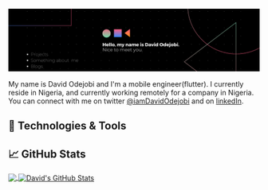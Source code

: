 [![Header](https://github.com/davidaodejobi/davidaodejobi/blob/main/readme-header.png "Header")](https://www.linkedin.com/in/iamdavidodejobi/)

My name is David Odejobi and I'm a mobile engineer(flutter). I currently reside in Nigeria, and currently working remotely for a company in Nigeria. You can connect with me on twitter [@iamDavidOdejobi](https://twitter.com/iamDavidOdejobi) and on [linkedIn](https://www.linkedin.com/in/iamdavidodejobi/).

## 🔧 Technologies & Tools

## &#x1f4c8; GitHub Stats

<a href="https://github.com/davidaodejobi/davidaodejobi">
  <img align="center" src="https://github-readme-stats.vercel.app/api/top-langs/?username=davidaodejobi&hide=java,html,tex&title_color=ffffff&text_color=c9cacc&icon_color=2bbc8a&bg_color=1d1f21&langs_count=3" />
</a>
<a href="https://github.com/davidaodejobi/davidaodejobi">
  <img align="center" src="https://github-readme-stats.vercel.app/api?username=davidaodejobi&show_icons=true&line_height=27&count_private=true&title_color=ffffff&text_color=c9cacc&icon_color=2bbc8a&bg_color=1d1f21" alt="David's GitHub Stats" />
</a>
